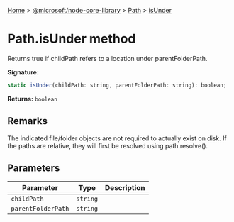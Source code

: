 [Home](./index) &gt; [@microsoft/node-core-library](./node-core-library.md) &gt; [Path](./node-core-library.path.md) &gt; [isUnder](./node-core-library.path.isunder.md)

# Path.isUnder method

Returns true if childPath refers to a location under parentFolderPath.

**Signature:**
```javascript
static isUnder(childPath: string, parentFolderPath: string): boolean;
```
**Returns:** `boolean`

## Remarks

The indicated file/folder objects are not required to actually exist on disk. If the paths are relative, they will first be resolved using path.resolve().

## Parameters

|  Parameter | Type | Description |
|  --- | --- | --- |
|  `childPath` | `string` |  |
|  `parentFolderPath` | `string` |  |

